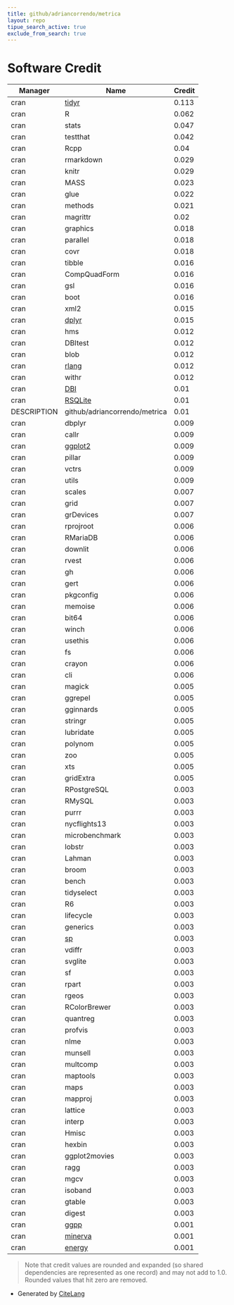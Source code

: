 ```yaml
---
title: github/adriancorrendo/metrica
layout: repo
tipue_search_active: true
exclude_from_search: true
---
```

# Software Credit

|Manager|Name|Credit|
|-------|----|------|
|cran|[tidyr](https://tidyr.tidyverse.org)|0.113|
|cran|R|0.062|
|cran|stats|0.047|
|cran|testthat|0.042|
|cran|Rcpp|0.04|
|cran|rmarkdown|0.029|
|cran|knitr|0.029|
|cran|MASS|0.023|
|cran|glue|0.022|
|cran|methods|0.021|
|cran|magrittr|0.02|
|cran|graphics|0.018|
|cran|parallel|0.018|
|cran|covr|0.018|
|cran|tibble|0.016|
|cran|CompQuadForm|0.016|
|cran|gsl|0.016|
|cran|boot|0.016|
|cran|xml2|0.015|
|cran|[dplyr](https://dplyr.tidyverse.org)|0.015|
|cran|hms|0.012|
|cran|DBItest|0.012|
|cran|blob|0.012|
|cran|[rlang](https://rlang.r-lib.org)|0.012|
|cran|withr|0.012|
|cran|[DBI](https://dbi.r-dbi.org)|0.01|
|cran|[RSQLite](https://rsqlite.r-dbi.org)|0.01|
|DESCRIPTION|github/adriancorrendo/metrica|0.01|
|cran|dbplyr|0.009|
|cran|callr|0.009|
|cran|[ggplot2](https://ggplot2.tidyverse.org)|0.009|
|cran|pillar|0.009|
|cran|vctrs|0.009|
|cran|utils|0.009|
|cran|scales|0.007|
|cran|grid|0.007|
|cran|grDevices|0.007|
|cran|rprojroot|0.006|
|cran|RMariaDB|0.006|
|cran|downlit|0.006|
|cran|rvest|0.006|
|cran|gh|0.006|
|cran|gert|0.006|
|cran|pkgconfig|0.006|
|cran|memoise|0.006|
|cran|bit64|0.006|
|cran|winch|0.006|
|cran|usethis|0.006|
|cran|fs|0.006|
|cran|crayon|0.006|
|cran|cli|0.006|
|cran|magick|0.005|
|cran|ggrepel|0.005|
|cran|gginnards|0.005|
|cran|stringr|0.005|
|cran|lubridate|0.005|
|cran|polynom|0.005|
|cran|zoo|0.005|
|cran|xts|0.005|
|cran|gridExtra|0.005|
|cran|RPostgreSQL|0.003|
|cran|RMySQL|0.003|
|cran|purrr|0.003|
|cran|nycflights13|0.003|
|cran|microbenchmark|0.003|
|cran|lobstr|0.003|
|cran|Lahman|0.003|
|cran|broom|0.003|
|cran|bench|0.003|
|cran|tidyselect|0.003|
|cran|R6|0.003|
|cran|lifecycle|0.003|
|cran|generics|0.003|
|cran|[sp](https://github.com/edzer/sp/)|0.003|
|cran|vdiffr|0.003|
|cran|svglite|0.003|
|cran|sf|0.003|
|cran|rpart|0.003|
|cran|rgeos|0.003|
|cran|RColorBrewer|0.003|
|cran|quantreg|0.003|
|cran|profvis|0.003|
|cran|nlme|0.003|
|cran|munsell|0.003|
|cran|multcomp|0.003|
|cran|maptools|0.003|
|cran|maps|0.003|
|cran|mapproj|0.003|
|cran|lattice|0.003|
|cran|interp|0.003|
|cran|Hmisc|0.003|
|cran|hexbin|0.003|
|cran|ggplot2movies|0.003|
|cran|ragg|0.003|
|cran|mgcv|0.003|
|cran|isoband|0.003|
|cran|gtable|0.003|
|cran|digest|0.003|
|cran|[ggpp](https://docs.r4photobiology.info/ggpp/)|0.001|
|cran|[minerva](https://www.r-project.org)|0.001|
|cran|[energy](https://github.com/mariarizzo/energy)|0.001|


> Note that credit values are rounded and expanded (so shared dependencies are represented as one record) and may not add to 1.0. Rounded values that hit zero are removed.


- Generated by [CiteLang](https://github.com/vsoch/citelang)
